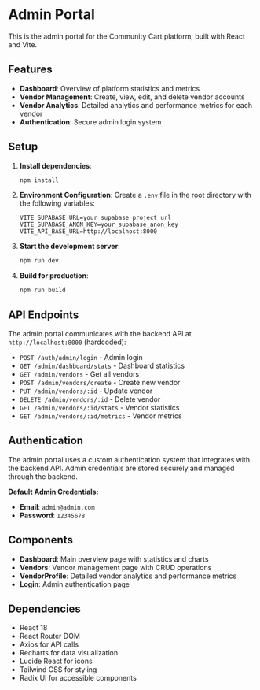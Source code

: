 # Admin Portal

This is the admin portal for the Community Cart platform, built with React and Vite.

## Features

- **Dashboard**: Overview of platform statistics and metrics
- **Vendor Management**: Create, view, edit, and delete vendor accounts
- **Vendor Analytics**: Detailed analytics and performance metrics for each vendor
- **Authentication**: Secure admin login system

## Setup

1. **Install dependencies**:
   ```bash
   npm install
   ```

2. **Environment Configuration**:
   Create a `.env` file in the root directory with the following variables:
   ```env
   VITE_SUPABASE_URL=your_supabase_project_url
   VITE_SUPABASE_ANON_KEY=your_supabase_anon_key
   VITE_API_BASE_URL=http://localhost:8000
   ```

3. **Start the development server**:
   ```bash
   npm run dev
   ```

4. **Build for production**:
   ```bash
   npm run build
   ```

## API Endpoints

The admin portal communicates with the backend API at `http://localhost:8000` (hardcoded):

- `POST /auth/admin/login` - Admin login
- `GET /admin/dashboard/stats` - Dashboard statistics
- `GET /admin/vendors` - Get all vendors
- `POST /admin/vendors/create` - Create new vendor
- `PUT /admin/vendors/:id` - Update vendor
- `DELETE /admin/vendors/:id` - Delete vendor
- `GET /admin/vendors/:id/stats` - Vendor statistics
- `GET /admin/vendors/:id/metrics` - Vendor metrics

## Authentication

The admin portal uses a custom authentication system that integrates with the backend API. Admin credentials are stored securely and managed through the backend.

**Default Admin Credentials:**
- **Email**: `admin@admin.com`
- **Password**: `12345678`

## Components

- **Dashboard**: Main overview page with statistics and charts
- **Vendors**: Vendor management page with CRUD operations
- **VendorProfile**: Detailed vendor analytics and performance metrics
- **Login**: Admin authentication page

## Dependencies

- React 18
- React Router DOM
- Axios for API calls
- Recharts for data visualization
- Lucide React for icons
- Tailwind CSS for styling
- Radix UI for accessible components
